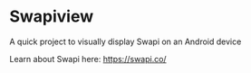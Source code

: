 # Swapiview
A quick project to visually display Swapi on an Android device

Learn about Swapi here: https://swapi.co/
